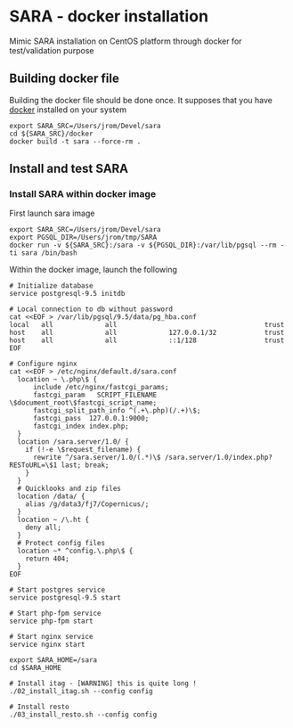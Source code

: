 # SARA - docker installation

Mimic SARA installation on CentOS platform through docker for test/validation purpose

## Building docker file
	
Building the docker file should be done once. It supposes that you have [docker](https://www.docker.com/docker.io) installed on your system 

	export SARA_SRC=/Users/jrom/Devel/sara
	cd ${SARA_SRC}/docker
	docker build -t sara --force-rm .

## Install and test SARA

### Install SARA within docker image

First launch sara image

	export SARA_SRC=/Users/jrom/Devel/sara
	export PGSQL_DIR=/Users/jrom/tmp/SARA
	docker run -v ${SARA_SRC}:/sara -v ${PGSQL_DIR}:/var/lib/pgsql --rm -ti sara /bin/bash

Within the docker image, launch the following

	# Initialize database
	service postgresql-9.5 initdb

	# Local connection to db without password
	cat <<EOF > /var/lib/pgsql/9.5/data/pg_hba.conf
	local   all             all                                     trust
	host    all             all             127.0.0.1/32            trust
	host    all             all             ::1/128                 trust
	EOF

	# Configure nginx
	cat <<EOF > /etc/nginx/default.d/sara.conf
	  location ~ \.php\$ {
	      include /etc/nginx/fastcgi_params;
	      fastcgi_param   SCRIPT_FILENAME  \$document_root\$fastcgi_script_name;
	      fastcgi_split_path_info ^(.+\.php)(/.+)\$;
	      fastcgi_pass  127.0.0.1:9000;
	      fastcgi_index index.php;
	  }
	  location /sara.server/1.0/ {
	    if (!-e \$request_filename) {
	      rewrite ^/sara.server/1.0/(.*)\$ /sara.server/1.0/index.php?RESToURL=\$1 last; break;
	    }
	  }
	  # Quicklooks and zip files
	  location /data/ {
	    alias /g/data3/fj7/Copernicus/;
	  }
	  location ~ /\.ht {
	    deny all;
	  }
	  # Protect config files
	  location ~* ^config.\.php\$ {
	    return 404;
	  }
	EOF

	# Start postgres service
	service postgresql-9.5 start

	# Start php-fpm service
	service php-fpm start

	# Start nginx service
	service nginx start

	export SARA_HOME=/sara
	cd $SARA_HOME

    # Install itag - [WARNING] this is quite long !
    ./02_install_itag.sh --config config

    # Install resto
    ./03_install_resto.sh --config config


